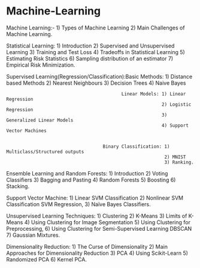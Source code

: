 # Machine-Learning
Machine Learning:- 1) Types of Machine Learning
                   2) Main Challenges of Machine Learning.

                   
Statistical Learning: 1) Introduction
                      2) Supervised and Unsupervised Learning 
                      3) Training and Test Loss
                      4) Tradeoffs in Statistical Learning
                      5) Estimating Risk Statistics
                      6) Sampling distribution of an estimator
                      7) Empirical Risk Minimization.

                      
Supervised Learning(Regression/Classification):Basic Methods: 1) Distance based Methods
                                                              2) Nearest Neighbours
                                                              3) Decision Trees 
                                                              4) Naive Bayes

                                                              
                                               Linear Models: 1) Linear Regression 
                                                              2) Logistic Regression
                                                              3) Generalized Linear Models 
                                                              4) Support Vector Machines

                                                              
                                        Binary Classification: 1) Multiclass/Structured outputs
                                                               2) MNIST
                                                               3) Ranking.

                                                               
Ensemble Learning and Random Forests: 1) Introduction
                                      2) Voting Classifiers
                                      3) Bagging and Pasting
                                      4) Random Forests
                                      5) Boosting
                                      6) Stacking.

                                      
Support Vector Machine: 1) Linear SVM Classification
                        2) Nonlinear SVM Classification SVM Regression,
                        3) Naïve Bayes Classifiers.

                        
Unsupervised Learning Techniques: 1) Clustering
                                  2) K-Means
                                  3) Limits of K-Means
                                  4) Using Clustering for Image Segmentation
                                  5) Using Clustering for Preprocessing, 
                                  6) Using Clustering for Semi-Supervised Learning DBSCAN 
                                  7) Gaussian Mixtures.

                                  
Dimensionality Reduction: 1) The Curse of Dimensionality
                          2) Main Approaches for Dimensionality Reduction
                          3) PCA
                          4) Using Scikit-Learn
                          5) Randomized PCA
                          6) Kernel PCA. 
